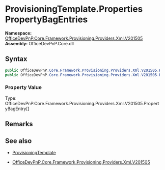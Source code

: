 # ProvisioningTemplate.Properties PropertyBagEntries
  

**Namespace:** [OfficeDevPnP.Core.Framework.Provisioning.Providers.Xml.V201505](OfficeDevPnP.Core.Framework.Provisioning.Providers.Xml.V201505.md)  
**Assembly:** OfficeDevPnP.Core.dll  
## Syntax
```C#
public OfficeDevPnP.Core.Framework.Provisioning.Providers.Xml.V201505.PropertyBagEntry[] PropertyBagEntries { get; }
public OfficeDevPnP.Core.Framework.Provisioning.Providers.Xml.V201505.PropertyBagEntry[] PropertyBagEntries { set; }
```

### Property Value
Type: OfficeDevPnP.Core.Framework.Provisioning.Providers.Xml.V201505.PropertyBagEntry[]  

## Remarks 

## See also
- [ProvisioningTemplate](ProvisioningTemplate.md) 

- [OfficeDevPnP.Core.Framework.Provisioning.Providers.Xml.V201505](OfficeDevPnP.Core.Framework.Provisioning.Providers.Xml.V201505.md)
